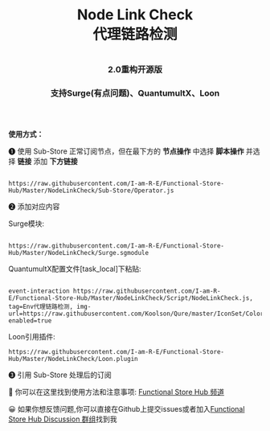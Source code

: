 <div align="center">
<h1 align="center">Node Link Check<br>代理链路检测<h1>
<p align="center" color="#6a737d"><p>
<h3 align="center">2.0重构开源版<h3>
<h3 align="center">支持Surge(有点问题)、QuantumultX、Loon<h3>
<br>
</div>
<b>使用方式：</b>
  
❶ 使用 Sub-Store 正常订阅节点，但在最下方的 <b>节点操作</b> 中选择 <b>脚本操作</b> 并选择 <b>链接</b> 添加 <b>下方链接</b>
```

https://raw.githubusercontent.com/I-am-R-E/Functional-Store-Hub/Master/NodeLinkCheck/Sub-Store/Operator.js
```

❷ 添加对应内容
  
Surge模块:

```

https://raw.githubusercontent.com/I-am-R-E/Functional-Store-Hub/Master/NodeLinkCheck/Surge.sgmodule
```
  
QuantumultX配置文件[task_local]下粘贴:

```

event-interaction https://raw.githubusercontent.com/I-am-R-E/Functional-Store-Hub/Master/NodeLinkCheck/Script/NodeLinkCheck.js, tag=Env代理链路检测, img-url=https://raw.githubusercontent.com/Koolson/Qure/master/IconSet/Color/Stack.png, enabled=true

```
  
Loon引用插件:

```
https://raw.githubusercontent.com/I-am-R-E/Functional-Store-Hub/Master/NodeLinkCheck/Loon.plugin
```

❸ 引用 Sub-Store 处理后的订阅
 
🎉 你可以在这里找到使用方法和注意事项: [Functional Store Hub 频道](https://t.me/Functional_Store_Hub)
 
😀 如果你想反馈问题,你可以直接在Github上提交issues或者加入[Functional Store Hub Discussion 群组](https://t.me/Functional_Store_Hub_Discussion)找到我

